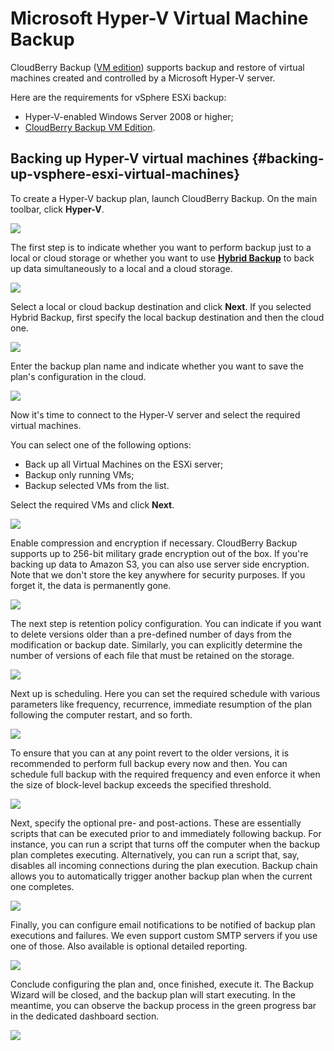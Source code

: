 # Microsoft Hyper-V Virtual Machine Backup

CloudBerry Backup \([VM edition](https://www.cloudberrylab.com/backup/vmware-hyperv.aspx)\) supports backup and restore of virtual machines created and controlled by a Microsoft Hyper-V server.

Here are the requirements for vSphere ESXi backup:

* Hyper-V-enabled Windows Server 2008 or higher;
* [CloudBerry Backup VM Edition](https://www.cloudberrylab.com/backup/vmware-hyperv.aspx).

## Backing up Hyper-V virtual machines {#backing-up-vsphere-esxi-virtual-machines}

To create a Hyper-V backup plan, launch CloudBerry Backup. On the main toolbar, click **Hyper-V**.

![](../../../../.gitbook/assets/image-1.png)

The first step is to indicate whether you want to perform backup just to a local or cloud storage or whether you want to use [**Hybrid Backup**](https://www.cloudberry.help/overview/data-backup/backup-types/hybrid-backup.html) to back up data simultaneously to a local and a cloud storage.

![](../../../../.gitbook/assets/image-2-1.png)

Select a local or cloud backup destination and click **Next**. If you selected Hybrid Backup, first specify the local backup destination and then the cloud one.

![](../../../../.gitbook/assets/image-3-1.png)

Enter the backup plan name and indicate whether you want to save the plan's configuration in the cloud.

![](../../../../.gitbook/assets/image-4-1.png)

Now it's time to connect to the Hyper-V server and select the required virtual machines.

You can select one of the following options:

* Back up all Virtual Machines on the ESXi server;
* Backup only running VMs;
* Backup selected VMs from the list.

Select the required VMs and click **Next**.

![](../../../../.gitbook/assets/image-5.png)

Enable compression and encryption if necessary. CloudBerry Backup supports up to 256-bit military grade encryption out of the box. If you're backing up data to Amazon S3, you can also use server side encryption. Note that we don't store the key anywhere for security purposes. If you forget it, the data is permanently gone.

![](../../../../.gitbook/assets/image-6-1.png)

The next step is retention policy configuration. You can indicate if you want to delete versions older than a pre-defined number of days from the modification or backup date. Similarly, you can explicitly determine the number of versions of each file that must be retained on the storage.

![](../../../../.gitbook/assets/image-7.png)

Next up is scheduling. Here you can set the required schedule with various parameters like frequency, recurrence, immediate resumption of the plan following the computer restart, and so forth.

![](../../../../.gitbook/assets/image-8.png)

To ensure that you can at any point revert to the older versions, it is recommended to perform full backup every now and then. You can schedule full backup with the required frequency and even enforce it when the size of block-level backup exceeds the specified threshold.

![](../../../../.gitbook/assets/image-9-1.png)

Next, specify the optional pre- and post-actions. These are essentially scripts that can be executed prior to and immediately following backup. For instance, you can run a script that turns off the computer when the backup plan completes executing. Alternatively, you can run a script that, say, disables all incoming connections during the plan execution. Backup chain allows you to automatically trigger another backup plan when the current one completes.

![](../../../../.gitbook/assets/image-10.png)

Finally, you can configure email notifications to be notified of backup plan executions and failures. We even support custom SMTP servers if you use one of those. Also available is optional detailed reporting.

![](../../../../.gitbook/assets/image-11.png)

Conclude configuring the plan and, once finished, execute it. The Backup Wizard will be closed, and the backup plan will start executing. In the meantime, you can observe the backup process in the green progress bar in the dedicated dashboard section.

![](../../../../.gitbook/assets/image-12.png)

